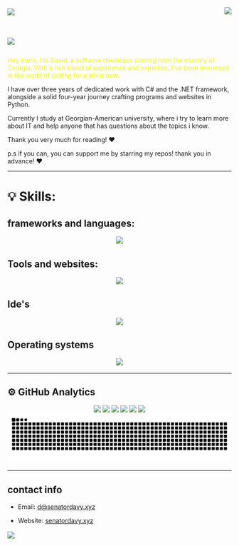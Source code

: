 <img align="center" src="https://capsule-render.vercel.app/api?type=waving&height=100&color=gradient&section=header">
<img align="right" src="https://visitor-badge.laobi.icu/badge?page_id=Davy-G.visitor-badge&left_color=blue&right_color=red" />

# <img src="https://readme-typing-svg.demolab.com/?lines=Welcome+to+my+github+page;I+hope+you'll+like+it!">







<p style="color: #f4fc03;">
Hey there, I'm David, a software developer coming from the country of Georgia. With a rich blend of experience and expertise, I've been immersed in the world of coding for a while now.
  
I have over three years of dedicated work with C# and the .NET framework, alongside a solid four-year journey crafting programs and websites in Python.

Currently I study at Georgian-American university, where i try to learn more about IT and help anyone that has questions about the topics i know.

Thank you very much for reading! ♥

p.s if you can, you can support me by starring my repos! thank you in advance! ♥
</p>

<hr>

# 💡 Skills:

## frameworks and languages:
<p align="center">
  <a href="https://skillicons.dev">
    <img src="https://skillicons.dev/icons?i=py,cs,cpp,c,html,css,dotnet,js,django,fastapi,sqlite,tailwind,bootstrap,regex,bots"/>
  </a>
</p>

## Tools and websites:
<p align="center">
  <a href="https://skillicons.dev">
    <img src="https://skillicons.dev/icons?i=docker,cloudflare,ai,au,ps,github,git,azure,stackoverflow,vim,powershell,gmail,linkedin,discord,nginx"/>
  </a>
</p>

## Ide's
<p align="center">
  <a href="https://skillicons.dev">
    <img src="https://skillicons.dev/icons?i=pycharm,rider,clion,vscode,visualstudio"/>
  </a>
</p>

## Operating systems
<p align="center">
  <a href="https://skillicons.dev">
    <img src="https://skillicons.dev/icons?i=arch,mint,debian,ubuntu,linux,windows"/>
  </a>
</p>

<hr>

## ⚙️ GitHub Analytics


<p align="center">
        <img src="https://streak-stats.demolab.com/?user=Davy-G&theme=tokyonight-duo"/>
        <img src="https://github-profile-summary-cards.vercel.app/api/cards/profile-details?username=Davy-G&theme=github_dark">
        <img src="https://github-profile-summary-cards.vercel.app/api/cards/repos-per-language?username=Davy-G&theme=github_dark">
        <img src="https://github-profile-summary-cards.vercel.app/api/cards/most-commit-language?username=Davy-G&theme=github_dark">
        <img src="https://github-profile-summary-cards.vercel.app/api/cards/stats?username=Davy-G&theme=github_dark">
        <img src="https://github-profile-summary-cards.vercel.app/api/cards/productive-time?username=Davy-G&theme=github_dark">
        <picture>
          <source media="(prefers-color-scheme: dark)" srcset="https://raw.githubusercontent.com/Davy-G/Davy-G/output/github-contribution-grid-snake-dark.svg">
          <source media="(prefers-color-scheme: light)" srcset="https://raw.githubusercontent.com/Davy-G/Davy-G/output/github-contribution-grid-snake.svg">
          <img alt="github contribution grid snake animation" src="https://raw.githubusercontent.com/Davy-G/Davy-G/output/github-contribution-grid-snake.svg">
        </picture>
</p>






<hr>

## contact info
 - Email: d@senatordavy.xyz
 + Website:  [senatordavy.xyz](https://senatordavy.xyz)
<img align="center" src="https://capsule-render.vercel.app/api?type=waving&height=100&color=gradient&section=footer">













